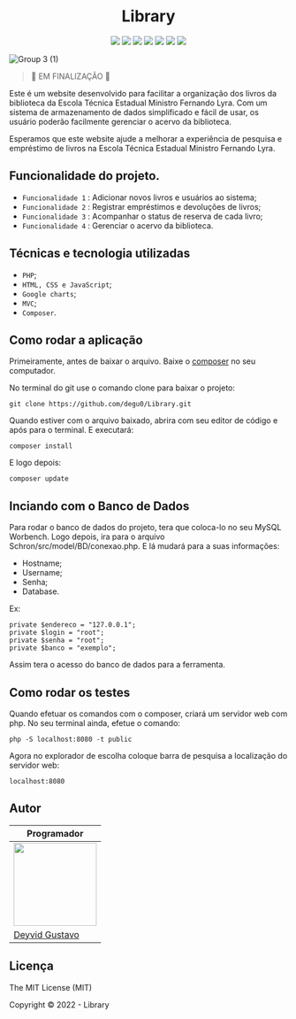 <h1 align='center'>Library</h1>
<p align='center'>
<img src="http://img.shields.io/static/v1?label=License&message=MIT&color=green&style=for-the-badge"/>
<img src="https://img.shields.io/badge/PHP-777BB4?style=for-the-badge&logo=php&logoColor=white">
<img src="https://img.shields.io/badge/MySQL-005C84?style=for-the-badge&logo=mysql&logoColor=white">
<img src="https://img.shields.io/badge/HTML5-E34F26?style=for-the-badge&logo=html5&logoColor=white">
<img src="https://img.shields.io/badge/CSS3-1572B6?style=for-the-badge&logo=css3&logoColor=white">
<img src="https://img.shields.io/badge/JavaScript-F7DF1E?style=for-the-badge&logo=javascript&logoColor=black">
<img src="http://img.shields.io/static/v1?label=STATUS&message=CONCLUIDO&color=GREEN&style=for-the-badge"/>
</p>


![Group 3 (1)](https://user-images.githubusercontent.com/87346972/229935098-bc755f28-ecdd-4175-b40f-2885f22abdd2.png)

> 🛑 EM FINALIZAÇÃO 🛑

Este é um website desenvolvido para facilitar a organização dos livros da biblioteca da Escola Técnica Estadual Ministro Fernando Lyra. Com um sistema de armazenamento de dados simplificado e fácil de usar, os usuário poderão facilmente gerenciar o acervo da biblioteca.

Esperamos que este website ajude a melhorar a experiência de pesquisa e empréstimo de livros na Escola Técnica Estadual Ministro Fernando Lyra.

## Funcionalidade do projeto.

* `Funcionalidade 1` : Adicionar novos livros e usuários ao sistema;
* `Funcionalidade 2` : Registrar empréstimos e devoluções de livros;
* `Funcionalidade 3` : Acompanhar o status de reserva de cada livro;
* `Funcionalidade 4` : Gerenciar o acervo da biblioteca.

## Técnicas e tecnologia utilizadas

 * `PHP`;
 * `HTML, CSS e JavaScript`;
 * `Google charts`;
 * `MVC`;
 * `Composer`.

## Como rodar a aplicação

Primeiramente, antes de baixar o arquivo. Baixe o [composer](https://www.hostinger.com.br/tutoriais/como-instalar-e-usar-o-composer) no seu computador.

No terminal do git use o comando clone para baixar o projeto: 

```
git clone https://github.com/degu0/Library.git
```

Quando estiver com o arquivo baixado, abrira com seu editor de código e após para o terminal. E executará: 

```
composer install
```

E logo depois:

```
composer update
```

## Inciando com o Banco de Dados

Para rodar o banco de dados do projeto, tera que coloca-lo no seu MySQL Worbench. Logo depois, ira para o arquivo Schron/src/model/BD/conexao.php.
E lá mudará para a suas informações: 
* Hostname;
* Username;
* Senha;
* Database.

Ex:
```
private $endereco = "127.0.0.1";
private $login = "root";
private $senha = "root";
private $banco = "exemplo";
```

Assim tera o acesso do banco de dados para a ferramenta.

## Como rodar os testes

Quando efetuar os comandos com o composer, criará um servidor web com php. No seu terminal ainda, efetue o comando:

```
php -S localhost:8080 -t public
```

Agora no explorador de escolha coloque barra de pesquisa a localização do servidor web:

```
localhost:8080
```

## Autor


| Programador |
| ------------- | 
| <img src='https://user-images.githubusercontent.com/87346972/217927708-f2a659a3-d43e-417a-a549-c30942a122d6.jpeg' width="150" height="150">  |
| [Deyvid Gustavo](https://www.linkedin.com/in/deyvid-gustavo-0642a2235/)  |


## Licença

The MIT License (MIT)

Copyright :copyright: 2022 - Library
